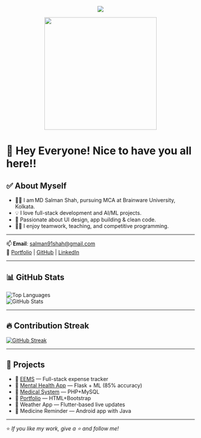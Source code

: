 <p align="center">
  <img src="https://readme-typing-svg.demolab.com/?lines=Hi,+I'm+Salman+Shah!;MCA+Student+@Brainware;Full+Stack+Developer;Let's+Build+Amazing+Things!&center=true&size=25" />
</p>

<p align="center">
  <img src="https://media.giphy.com/media/qgQUggAC3Pfv687qPC/giphy.gif" width="300" />
</p>

# 👋 Hey Everyone! Nice to have you all here!!

## ✅ About Myself

- 👨‍🎓 I am MD Salman Shah, pursuing MCA at Brainware University, Kolkata.  
- 💡 I love full-stack development and AI/ML projects.  
- 🎨 Passionate about UI design, app building & clean code.  
- 👨‍🏫 I enjoy teamwork, teaching, and competitive programming.

---

📫 **Email**: [salman91shah@gmail.com](mailto:salman91shah@gmail.com)  
🔗 [Portfolio](https://mdsalmanshah.netlify.app) | [GitHub](https://github.com/mdsalmanshah) | [LinkedIn](https://www.linkedin.com/in/mdsalmanshah)

---

## 📊 GitHub Stats

![Top Languages](https://github-readme-stats.vercel.app/api/top-langs/?username=mdsalmanshah&layout=compact&theme=radical)  
![GitHub Stats](https://github-readme-stats.vercel.app/api?username=mdsalmanshah&show_icons=true&theme=radical)

---

## 🔥 Contribution Streak

[![GitHub Streak](https://streak-stats.demolab.com/?user=mdsalmanshah&theme=radical)](https://git.io/streak-stats)

---

## 🚀 Projects

- 📌 [EEMS](https://myeems.netlify.app) — Full-stack expense tracker  
- 📌 [Mental Health App](https://github.com/mdsalmanshah/Mental-Health-Prediction) — Flask + ML (85% accuracy)  
- 📌 [Medical System](https://github.com/mdsalmanshah/medical-Management-System) — PHP+MySQL  
- 📌 [Portfolio](https://mdsalmanshah.netlify.app) — HTML+Bootstrap  
- 📌 Weather App — Flutter-based live updates  
- 📌 Medicine Reminder — Android app with Java

---

⭐ _If you like my work, give a ⭐ and follow me!_
